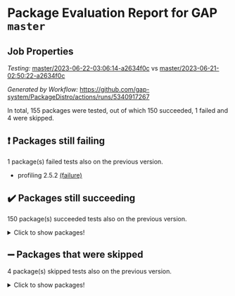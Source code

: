 # Package Evaluation Report for GAP `master`

## Job Properties

*Testing:* [master/2023-06-22-03:06:14-a2634f0c](https://github.com/gap-system/PackageDistro/blob/data/reports/master/2023-06-22-03:06:14-a2634f0c) vs [master/2023-06-21-02:50:22-a2634f0c](https://github.com/gap-system/PackageDistro/blob/data/reports/master/2023-06-21-02:50:22-a2634f0c)

*Generated by Workflow:* https://github.com/gap-system/PackageDistro/actions/runs/5340917267

In total, 155 packages were tested, out of which 150 succeeded, 1 failed and 4 were skipped.

## :exclamation: Packages still failing

1 package(s) failed tests also on the previous version.
- profiling 2.5.2 [(failure)](https://github.com/gap-system/PackageDistro/actions/runs/5340917267/jobs/9681426010)

## :heavy_check_mark: Packages still succeeding

150 package(s) succeeded tests also on the previous version.
<details><summary>Click to show packages!</summary>

- 4ti2interface 2023.02-04 [(success)](https://github.com/gap-system/PackageDistro/actions/runs/5340917267/jobs/9681416490)
- ace 5.6.2 [(success)](https://github.com/gap-system/PackageDistro/actions/runs/5340917267/jobs/9681416572)
- aclib 1.3.2 [(success)](https://github.com/gap-system/PackageDistro/actions/runs/5340917267/jobs/9681416657)
- agt 0.3.1 [(success)](https://github.com/gap-system/PackageDistro/actions/runs/5340917267/jobs/9681416731)
- alnuth 3.2.1 [(success)](https://github.com/gap-system/PackageDistro/actions/runs/5340917267/jobs/9681416811)
- anupq 3.3.0 [(success)](https://github.com/gap-system/PackageDistro/actions/runs/5340917267/jobs/9681416872)
- atlasrep 2.1.6 [(success)](https://github.com/gap-system/PackageDistro/actions/runs/5340917267/jobs/9681416945)
- autodoc 2023.06.19 [(success)](https://github.com/gap-system/PackageDistro/actions/runs/5340917267/jobs/9681417025)
- automata 1.15 [(success)](https://github.com/gap-system/PackageDistro/actions/runs/5340917267/jobs/9681417093)
- automgrp 1.3.2 [(success)](https://github.com/gap-system/PackageDistro/actions/runs/5340917267/jobs/9681417151)
- autpgrp 1.11 [(success)](https://github.com/gap-system/PackageDistro/actions/runs/5340917267/jobs/9681417242)
- cap 2023.06-04 [(success)](https://github.com/gap-system/PackageDistro/actions/runs/5340917267/jobs/9681417305)
- caratinterface 2.3.5 [(success)](https://github.com/gap-system/PackageDistro/actions/runs/5340917267/jobs/9681417388)
- cddinterface 2022.11.01 [(success)](https://github.com/gap-system/PackageDistro/actions/runs/5340917267/jobs/9681417456)
- circle 1.6.6 [(success)](https://github.com/gap-system/PackageDistro/actions/runs/5340917267/jobs/9681417519)
- classicpres 1.22 [(success)](https://github.com/gap-system/PackageDistro/actions/runs/5340917267/jobs/9681417610)
- cohomolo 1.6.11 [(success)](https://github.com/gap-system/PackageDistro/actions/runs/5340917267/jobs/9681417700)
- congruence 1.2.5 [(success)](https://github.com/gap-system/PackageDistro/actions/runs/5340917267/jobs/9681417785)
- corelg 1.56 [(success)](https://github.com/gap-system/PackageDistro/actions/runs/5340917267/jobs/9681417882)
- crime 1.6 [(success)](https://github.com/gap-system/PackageDistro/actions/runs/5340917267/jobs/9681417982)
- crisp 1.4.6 [(success)](https://github.com/gap-system/PackageDistro/actions/runs/5340917267/jobs/9681418056)
- crypting 0.10.4 [(success)](https://github.com/gap-system/PackageDistro/actions/runs/5340917267/jobs/9681418147)
- cryst 4.1.26 [(success)](https://github.com/gap-system/PackageDistro/actions/runs/5340917267/jobs/9681418245)
- crystcat 1.1.10 [(success)](https://github.com/gap-system/PackageDistro/actions/runs/5340917267/jobs/9681418342)
- ctbllib 1.3.6 [(success)](https://github.com/gap-system/PackageDistro/actions/runs/5340917267/jobs/9681418421)
- cubefree 1.19 [(success)](https://github.com/gap-system/PackageDistro/actions/runs/5340917267/jobs/9681418493)
- curlinterface 2.3.2 [(success)](https://github.com/gap-system/PackageDistro/actions/runs/5340917267/jobs/9681418626)
- cvec 2.8.1 [(success)](https://github.com/gap-system/PackageDistro/actions/runs/5340917267/jobs/9681418876)
- datastructures 0.3.0 [(success)](https://github.com/gap-system/PackageDistro/actions/runs/5340917267/jobs/9681418965)
- deepthought 1.0.6 [(success)](https://github.com/gap-system/PackageDistro/actions/runs/5340917267/jobs/9681419044)
- design 1.8 [(success)](https://github.com/gap-system/PackageDistro/actions/runs/5340917267/jobs/9681419150)
- difsets 2.3.1 [(success)](https://github.com/gap-system/PackageDistro/actions/runs/5340917267/jobs/9681419241)
- digraphs 1.6.2 [(success)](https://github.com/gap-system/PackageDistro/actions/runs/5340917267/jobs/9681419333)
- edim 1.3.7 [(success)](https://github.com/gap-system/PackageDistro/actions/runs/5340917267/jobs/9681419417)
- example 4.3.4 [(success)](https://github.com/gap-system/PackageDistro/actions/runs/5340917267/jobs/9681419509)
- examplesforhomalg 2023.02-04 [(success)](https://github.com/gap-system/PackageDistro/actions/runs/5340917267/jobs/9681419590)
- factint 1.6.3 [(success)](https://github.com/gap-system/PackageDistro/actions/runs/5340917267/jobs/9681419689)
- ferret 1.0.9 [(success)](https://github.com/gap-system/PackageDistro/actions/runs/5340917267/jobs/9681419781)
- fga 1.5.0 [(success)](https://github.com/gap-system/PackageDistro/actions/runs/5340917267/jobs/9681419865)
- fining 1.5.5 [(success)](https://github.com/gap-system/PackageDistro/actions/runs/5340917267/jobs/9681419938)
- float 1.0.3 [(success)](https://github.com/gap-system/PackageDistro/actions/runs/5340917267/jobs/9681419997)
- format 1.4.3 [(success)](https://github.com/gap-system/PackageDistro/actions/runs/5340917267/jobs/9681420057)
- forms 1.2.9 [(success)](https://github.com/gap-system/PackageDistro/actions/runs/5340917267/jobs/9681420121)
- fplsa 1.2.6 [(success)](https://github.com/gap-system/PackageDistro/actions/runs/5340917267/jobs/9681420176)
- fr 2.4.12 [(success)](https://github.com/gap-system/PackageDistro/actions/runs/5340917267/jobs/9681420232)
- francy 2.0.3 [(success)](https://github.com/gap-system/PackageDistro/actions/runs/5340917267/jobs/9681420291)
- fwtree 1.3 [(success)](https://github.com/gap-system/PackageDistro/actions/runs/5340917267/jobs/9681420364)
- gapdoc 1.6.6 [(success)](https://github.com/gap-system/PackageDistro/actions/runs/5340917267/jobs/9681420428)
- gauss 2023.02-04 [(success)](https://github.com/gap-system/PackageDistro/actions/runs/5340917267/jobs/9681420510)
- gaussforhomalg 2023.02-04 [(success)](https://github.com/gap-system/PackageDistro/actions/runs/5340917267/jobs/9681420592)
- gbnp 1.0.5 [(success)](https://github.com/gap-system/PackageDistro/actions/runs/5340917267/jobs/9681420657)
- generalizedmorphismsforcap 2023.03-01 [(success)](https://github.com/gap-system/PackageDistro/actions/runs/5340917267/jobs/9681420745)
- genss 1.6.8 [(success)](https://github.com/gap-system/PackageDistro/actions/runs/5340917267/jobs/9681420831)
- gradedmodules 2023.02-04 [(success)](https://github.com/gap-system/PackageDistro/actions/runs/5340917267/jobs/9681420925)
- gradedringforhomalg 2023.02-04 [(success)](https://github.com/gap-system/PackageDistro/actions/runs/5340917267/jobs/9681421008)
- grape 4.9.0 [(success)](https://github.com/gap-system/PackageDistro/actions/runs/5340917267/jobs/9681421094)
- groupoids 1.73 [(success)](https://github.com/gap-system/PackageDistro/actions/runs/5340917267/jobs/9681421176)
- grpconst 2.6.4 [(success)](https://github.com/gap-system/PackageDistro/actions/runs/5340917267/jobs/9681421252)
- guarana 0.96.3 [(success)](https://github.com/gap-system/PackageDistro/actions/runs/5340917267/jobs/9681421334)
- guava 3.18 [(success)](https://github.com/gap-system/PackageDistro/actions/runs/5340917267/jobs/9681421410)
- hap 1.56 [(success)](https://github.com/gap-system/PackageDistro/actions/runs/5340917267/jobs/9681421504)
- hapcryst 0.1.15 [(success)](https://github.com/gap-system/PackageDistro/actions/runs/5340917267/jobs/9681421587)
- hecke 1.5.3 [(success)](https://github.com/gap-system/PackageDistro/actions/runs/5340917267/jobs/9681421683)
- help 3.5 [(success)](https://github.com/gap-system/PackageDistro/actions/runs/5340917267/jobs/9681421774)
- homalg 2023.02-05 [(success)](https://github.com/gap-system/PackageDistro/actions/runs/5340917267/jobs/9681421859)
- homalgtocas 2023.02-04 [(success)](https://github.com/gap-system/PackageDistro/actions/runs/5340917267/jobs/9681421961)
- idrel 2.45 [(success)](https://github.com/gap-system/PackageDistro/actions/runs/5340917267/jobs/9681422072)
- images 1.3.1 [(success)](https://github.com/gap-system/PackageDistro/actions/runs/5340917267/jobs/9681422166)
- intpic 0.3.0 [(success)](https://github.com/gap-system/PackageDistro/actions/runs/5340917267/jobs/9681422269)
- io 4.8.1 [(success)](https://github.com/gap-system/PackageDistro/actions/runs/5340917267/jobs/9681422347)
- io_forhomalg 2023.02-04 [(success)](https://github.com/gap-system/PackageDistro/actions/runs/5340917267/jobs/9681422438)
- irredsol 1.4.4 [(success)](https://github.com/gap-system/PackageDistro/actions/runs/5340917267/jobs/9681422529)
- json 2.1.1 [(success)](https://github.com/gap-system/PackageDistro/actions/runs/5340917267/jobs/9681422622)
- jupyterkernel 1.5.0 [(success)](https://github.com/gap-system/PackageDistro/actions/runs/5340917267/jobs/9681422723)
- jupyterviz 1.5.6 [(success)](https://github.com/gap-system/PackageDistro/actions/runs/5340917267/jobs/9681422824)
- kan 1.35 [(success)](https://github.com/gap-system/PackageDistro/actions/runs/5340917267/jobs/9681422903)
- kbmag 1.5.11 [(success)](https://github.com/gap-system/PackageDistro/actions/runs/5340917267/jobs/9681422983)
- laguna 3.9.6 [(success)](https://github.com/gap-system/PackageDistro/actions/runs/5340917267/jobs/9681423081)
- liealgdb 2.2.1 [(success)](https://github.com/gap-system/PackageDistro/actions/runs/5340917267/jobs/9681423173)
- liepring 2.8 [(success)](https://github.com/gap-system/PackageDistro/actions/runs/5340917267/jobs/9681423262)
- liering 2.4.2 [(success)](https://github.com/gap-system/PackageDistro/actions/runs/5340917267/jobs/9681423353)
- linearalgebraforcap 2023.06-02 [(success)](https://github.com/gap-system/PackageDistro/actions/runs/5340917267/jobs/9681423516)
- localizeringforhomalg 2023.02-04 [(success)](https://github.com/gap-system/PackageDistro/actions/runs/5340917267/jobs/9681423606)
- loops 3.4.3 [(success)](https://github.com/gap-system/PackageDistro/actions/runs/5340917267/jobs/9681423696)
- lpres 1.0.3 [(success)](https://github.com/gap-system/PackageDistro/actions/runs/5340917267/jobs/9681423800)
- majoranaalgebras 1.5.1 [(success)](https://github.com/gap-system/PackageDistro/actions/runs/5340917267/jobs/9681423927)
- mapclass 1.4.6 [(success)](https://github.com/gap-system/PackageDistro/actions/runs/5340917267/jobs/9681424026)
- matgrp 0.70 [(success)](https://github.com/gap-system/PackageDistro/actions/runs/5340917267/jobs/9681424128)
- matricesforhomalg 2023.02-04 [(success)](https://github.com/gap-system/PackageDistro/actions/runs/5340917267/jobs/9681424217)
- modisom 2.5.4 [(success)](https://github.com/gap-system/PackageDistro/actions/runs/5340917267/jobs/9681424317)
- modulepresentationsforcap 2023.06-02 [(success)](https://github.com/gap-system/PackageDistro/actions/runs/5340917267/jobs/9681424414)
- modules 2023.02-04 [(success)](https://github.com/gap-system/PackageDistro/actions/runs/5340917267/jobs/9681424502)
- monoidalcategories 2023.05-03 [(success)](https://github.com/gap-system/PackageDistro/actions/runs/5340917267/jobs/9681424597)
- nconvex 2022.09-01 [(success)](https://github.com/gap-system/PackageDistro/actions/runs/5340917267/jobs/9681424748)
- nilmat 1.4.2 [(success)](https://github.com/gap-system/PackageDistro/actions/runs/5340917267/jobs/9681424884)
- nock 1.5 [(success)](https://github.com/gap-system/PackageDistro/actions/runs/5340917267/jobs/9681424958)
- normalizinterface 1.3.6 [(success)](https://github.com/gap-system/PackageDistro/actions/runs/5340917267/jobs/9681425040)
- nq 2.5.10 [(success)](https://github.com/gap-system/PackageDistro/actions/runs/5340917267/jobs/9681425096)
- numericalsgps 1.3.1 [(success)](https://github.com/gap-system/PackageDistro/actions/runs/5340917267/jobs/9681425176)
- openmath 11.5.3 [(success)](https://github.com/gap-system/PackageDistro/actions/runs/5340917267/jobs/9681425271)
- orb 4.9.0 [(success)](https://github.com/gap-system/PackageDistro/actions/runs/5340917267/jobs/9681425362)
- packagemanager 1.4.1 [(success)](https://github.com/gap-system/PackageDistro/actions/runs/5340917267/jobs/9681425479)
- patternclass 2.4.3 [(success)](https://github.com/gap-system/PackageDistro/actions/runs/5340917267/jobs/9681425570)
- permut 2.0.4 [(success)](https://github.com/gap-system/PackageDistro/actions/runs/5340917267/jobs/9681425666)
- polenta 1.3.10 [(success)](https://github.com/gap-system/PackageDistro/actions/runs/5340917267/jobs/9681425770)
- polymaking 0.8.6 [(success)](https://github.com/gap-system/PackageDistro/actions/runs/5340917267/jobs/9681425853)
- primgrp 3.4.4 [(success)](https://github.com/gap-system/PackageDistro/actions/runs/5340917267/jobs/9681425920)
- qpa 1.34 [(success)](https://github.com/gap-system/PackageDistro/actions/runs/5340917267/jobs/9681426085)
- quagroup 1.8.3 [(success)](https://github.com/gap-system/PackageDistro/actions/runs/5340917267/jobs/9681426158)
- radiroot 2.9 [(success)](https://github.com/gap-system/PackageDistro/actions/runs/5340917267/jobs/9681426225)
- rcwa 4.7.1 [(success)](https://github.com/gap-system/PackageDistro/actions/runs/5340917267/jobs/9681426304)
- rds 1.8 [(success)](https://github.com/gap-system/PackageDistro/actions/runs/5340917267/jobs/9681426382)
- recog 1.4.2 [(success)](https://github.com/gap-system/PackageDistro/actions/runs/5340917267/jobs/9681426472)
- repndecomp 1.3.0 [(success)](https://github.com/gap-system/PackageDistro/actions/runs/5340917267/jobs/9681426540)
- repsn 3.1.1 [(success)](https://github.com/gap-system/PackageDistro/actions/runs/5340917267/jobs/9681426608)
- resclasses 4.7.3 [(success)](https://github.com/gap-system/PackageDistro/actions/runs/5340917267/jobs/9681426669)
- ringsforhomalg 2023.02-05 [(success)](https://github.com/gap-system/PackageDistro/actions/runs/5340917267/jobs/9681426746)
- sco 2023.02-04 [(success)](https://github.com/gap-system/PackageDistro/actions/runs/5340917267/jobs/9681426829)
- scscp 2.4.1 [(success)](https://github.com/gap-system/PackageDistro/actions/runs/5340917267/jobs/9681426905)
- semigroups 5.2.1 [(success)](https://github.com/gap-system/PackageDistro/actions/runs/5340917267/jobs/9681426979)
- sglppow 2.3 [(success)](https://github.com/gap-system/PackageDistro/actions/runs/5340917267/jobs/9681427047)
- sgpviz 0.999.5 [(success)](https://github.com/gap-system/PackageDistro/actions/runs/5340917267/jobs/9681427119)
- simpcomp 2.1.14 [(success)](https://github.com/gap-system/PackageDistro/actions/runs/5340917267/jobs/9681427220)
- singular 2023.02.09 [(success)](https://github.com/gap-system/PackageDistro/actions/runs/5340917267/jobs/9681427310)
- sl2reps 1.1 [(success)](https://github.com/gap-system/PackageDistro/actions/runs/5340917267/jobs/9681427399)
- sla 1.5.3 [(success)](https://github.com/gap-system/PackageDistro/actions/runs/5340917267/jobs/9681427476)
- smallgrp 1.5.3 [(success)](https://github.com/gap-system/PackageDistro/actions/runs/5340917267/jobs/9681427561)
- smallsemi 0.6.13 [(success)](https://github.com/gap-system/PackageDistro/actions/runs/5340917267/jobs/9681427643)
- sonata 2.9.6 [(success)](https://github.com/gap-system/PackageDistro/actions/runs/5340917267/jobs/9681427702)
- sophus 1.27 [(success)](https://github.com/gap-system/PackageDistro/actions/runs/5340917267/jobs/9681427767)
- spinsym 1.5.2 [(success)](https://github.com/gap-system/PackageDistro/actions/runs/5340917267/jobs/9681427842)
- standardff 0.9.4 [(success)](https://github.com/gap-system/PackageDistro/actions/runs/5340917267/jobs/9681427934)
- symbcompcc 1.3.2 [(success)](https://github.com/gap-system/PackageDistro/actions/runs/5340917267/jobs/9681428034)
- thelma 1.3 [(success)](https://github.com/gap-system/PackageDistro/actions/runs/5340917267/jobs/9681428124)
- tomlib 1.2.9 [(success)](https://github.com/gap-system/PackageDistro/actions/runs/5340917267/jobs/9681428214)
- toolsforhomalg 2023.05-01 [(success)](https://github.com/gap-system/PackageDistro/actions/runs/5340917267/jobs/9681428296)
- toric 1.9.5 [(success)](https://github.com/gap-system/PackageDistro/actions/runs/5340917267/jobs/9681428374)
- toricvarieties 2022.07.13 [(success)](https://github.com/gap-system/PackageDistro/actions/runs/5340917267/jobs/9681428456)
- transgrp 3.6.4 [(success)](https://github.com/gap-system/PackageDistro/actions/runs/5340917267/jobs/9681428530)
- ugaly 4.0.3 [(success)](https://github.com/gap-system/PackageDistro/actions/runs/5340917267/jobs/9681428633)
- unipot 1.5 [(success)](https://github.com/gap-system/PackageDistro/actions/runs/5340917267/jobs/9681428738)
- unitlib 4.2.0 [(success)](https://github.com/gap-system/PackageDistro/actions/runs/5340917267/jobs/9681428819)
- utils 0.82 [(success)](https://github.com/gap-system/PackageDistro/actions/runs/5340917267/jobs/9681428899)
- uuid 0.7 [(success)](https://github.com/gap-system/PackageDistro/actions/runs/5340917267/jobs/9681428985)
- walrus 0.9991 [(success)](https://github.com/gap-system/PackageDistro/actions/runs/5340917267/jobs/9681429043)
- wedderga 4.10.4 [(success)](https://github.com/gap-system/PackageDistro/actions/runs/5340917267/jobs/9681429107)
- xmod 2.91 [(success)](https://github.com/gap-system/PackageDistro/actions/runs/5340917267/jobs/9681429175)
- xmodalg 1.23 [(success)](https://github.com/gap-system/PackageDistro/actions/runs/5340917267/jobs/9681429260)
- yangbaxter 0.10.3 [(success)](https://github.com/gap-system/PackageDistro/actions/runs/5340917267/jobs/9681429342)
- zeromqinterface 0.14 [(success)](https://github.com/gap-system/PackageDistro/actions/runs/5340917267/jobs/9681429417)
</details>

## :heavy_minus_sign: Packages that were skipped

4 package(s) skipped tests also on the previous version.
<details><summary>Click to show packages!</summary>

- browse 1.8.21 [(skipped)](https://github.com/gap-system/PackageDistro/actions/runs/5340917267/jobs/9681219883)
- itc 1.5.1 [(skipped)](https://github.com/gap-system/PackageDistro/actions/runs/5340917267/jobs/9681219883)
- polycyclic 2.16 [(skipped)](https://github.com/gap-system/PackageDistro/actions/runs/5340917267/jobs/9681219883)
- xgap 4.31 [(skipped)](https://github.com/gap-system/PackageDistro/actions/runs/5340917267/jobs/9681219883)
</details>

